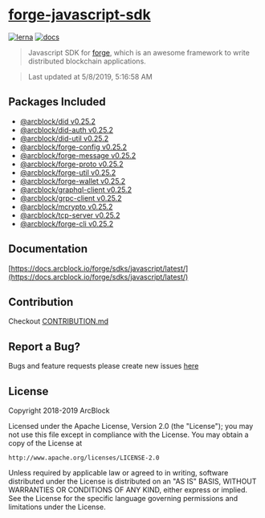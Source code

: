 # [forge-javascript-sdk](https://github.com/ArcBlock/forge-js)

[![lerna](https://img.shields.io/badge/maintained%20with-lerna-cc00ff.svg)](https://lernajs.io/)
[![docs](https://img.shields.io/badge/powered%20by-arcblock-green.svg)](https://docs.arcblock.io)

> Javascript SDK for [forge](https://docs.arcblock.io/forge/latest/), which is an awesome framework to write distributed blockchain applications.

> Last updated at 5/8/2019, 5:16:58 AM

## Packages Included

- [@arcblock/did v0.25.2](./packages/did)
- [@arcblock/did-auth v0.25.2](./packages/did-auth)
- [@arcblock/did-util v0.25.2](./packages/did-util)
- [@arcblock/forge-config v0.25.2](./packages/forge-config)
- [@arcblock/forge-message v0.25.2](./packages/forge-message)
- [@arcblock/forge-proto v0.25.2](./packages/forge-proto)
- [@arcblock/forge-util v0.25.2](./packages/forge-util)
- [@arcblock/forge-wallet v0.25.2](./packages/forge-wallet)
- [@arcblock/graphql-client v0.25.2](./packages/graphql-client)
- [@arcblock/grpc-client v0.25.2](./packages/grpc-client)
- [@arcblock/mcrypto v0.25.2](./packages/mcrypto)
- [@arcblock/tcp-server v0.25.2](./packages/tcp-server)
- [@arcblock/forge-cli v0.25.2](./apps/forge-cli)

## Documentation

[https://docs.arcblock.io/forge/sdks/javascript/latest/](https://docs.arcblock.io/forge/sdks/javascript/latest/)

## Contribution

Checkout [CONTRIBUTION.md](./CONTRIBUTION.md)

## Report a Bug?

Bugs and feature requests please create new issues [here](https://github.com/ArcBlock/forge-js/issues)

## License

Copyright 2018-2019 ArcBlock

Licensed under the Apache License, Version 2.0 (the "License");
you may not use this file except in compliance with the License.
You may obtain a copy of the License at

    http://www.apache.org/licenses/LICENSE-2.0

Unless required by applicable law or agreed to in writing, software
distributed under the License is distributed on an "AS IS" BASIS,
WITHOUT WARRANTIES OR CONDITIONS OF ANY KIND, either express or implied.
See the License for the specific language governing permissions and
limitations under the License.
